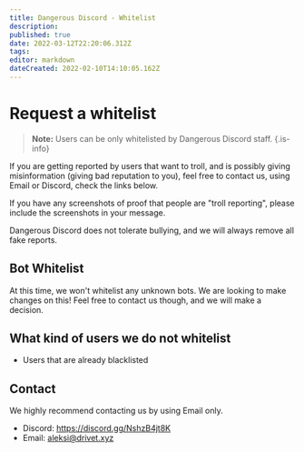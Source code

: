 ```yaml
---
title: Dangerous Discord - Whitelist
description: 
published: true
date: 2022-03-12T22:20:06.312Z
tags: 
editor: markdown
dateCreated: 2022-02-10T14:10:05.162Z
---
```


# Request a whitelist
> **Note:** Users can be only whitelisted by Dangerous Discord staff.
{.is-info}

If you are getting reported by users that want to troll, and is possibly giving misinformation (giving bad reputation to you), feel free to contact us, using Email or Discord, check the links below. 

If you have any screenshots of proof that people are "troll reporting", please include the screenshots in your message. 

Dangerous Discord does not tolerate bullying, and we will always remove all fake reports.

## Bot Whitelist
At this time, we won't whitelist any unknown bots. We are looking to make changes on this! Feel free to contact us though, and we will make a decision.

## What kind of users we do not whitelist
- Users that are already blacklisted

## Contact
We highly recommend contacting us by using Email only.
- Discord: https://discord.gg/NshzB4jt8K
- Email: [aleksi@drivet.xyz](mailto:aleksi@drivet.xyz)